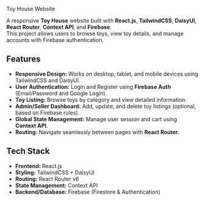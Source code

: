 Toy House Website 

A responsive **Toy House** website built with **React.js**, **TailwindCSS**, **DaisyUI**, **React Router**, **Context API**, and **Firebase**.  
This project allows users to browse toys, view toy details, and manage accounts with Firebase authentication.


## Features 

- **Responsive Design:** Works on desktop, tablet, and mobile devices using TailwindCSS and DaisyUI.  
- **User Authentication:** Login and Register using **Firebase Auth** (Email/Password and Google Login).  
- **Toy Listing:** Browse toys by category and view detailed information.  
- **Admin/Seller Dashboard:** Add, update, and delete toy listings (optional, based on Firebase rules).  
- **Global State Management:** Manage user session and cart using **Context API**.  
- **Routing:** Navigate seamlessly between pages with **React Router**.  



## Tech Stack 

- **Frontend:** React.js  
- **Styling:** TailwindCSS + DaisyUI  
- **Routing:** React Router v6  
- **State Management:** Context API  
- **Backend/Database:** Firebase (Firestore & Authentication)  



